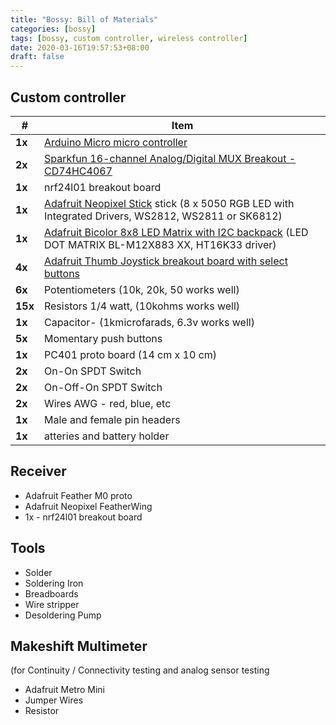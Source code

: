 ```yaml
---
title: "Bossy: Bill of Materials"
categories: [bossy]
tags: [bossy, custom controller, wireless controller]
date: 2020-03-16T19:57:53+08:00
draft: false
---
```


## Custom controller

|  # | Item |
| ---------- | ---------- |
| **1x**| [Arduino Micro micro controller](https://store.arduino.cc/usa/arduino-micro) |
| **2x**| [Sparkfun 16-channel Analog/Digital MUX Breakout - CD74HC4067](https://www.sparkfun.com/products/9056) |
| **1x**| nrf24l01 breakout board |
| **1x**| [Adafruit Neopixel Stick](https://www.adafruit.com/product/1426) stick (8 x 5050 RGB LED with Integrated Drivers, WS2812, WS2811 or SK6812) |
| **1x**| [Adafruit Bicolor 8x8 LED Matrix with I2C backpack](https://www.adafruit.com/product/902) (LED DOT MATRIX BL-M12X883 XX, HT16K33 driver) |
| **4x**| [Adafruit Thumb Joystick breakout board with select buttons](https://www.adafruit.com/product/512) |
| **6x**| Potentiometers (10k, 20k, 50 works well) |
| **15x**| Resistors 1/4 watt, (10kohms works well) |
| **1x**| Capacitor- (1kmicrofarads, 6.3v works well) |
| **5x**| Momentary push buttons |
| **1x**| PC401 proto board (14 cm x 10 cm) |
| **2x**| On-On SPDT Switch |
| **2x**| On-Off-On SPDT Switch |
| **2x**| Wires AWG - red, blue, etc |
| **1x**| Male and female pin headers |
| **1x**| atteries and battery holder |

## Receiver
- Adafruit Feather M0 proto
- Adafruit Neopixel FeatherWing
- 1x - nrf24l01 breakout board

## Tools
- Solder
- Soldering Iron
- Breadboards
- Wire stripper
- Desoldering Pump

## Makeshift Multimeter
(for Continuity / Connectivity testing and analog sensor testing
- Adafruit Metro Mini
- Jumper Wires
- Resistor

